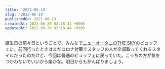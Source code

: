 ```yaml
---
title: '2022-06-19'
slug: '2022-06-19'
publishedOn: 2022-06-19
createdAt: 2022-06-20 02:18:44 +0900
updatedAt: 2022-06-20 02:18:44 +0900
---
```

誕生日の前々日ということで、みんなで[ニューオータニのTHE SKY](https://www.newotani.co.jp/tokyo/restaurant/sky/)のビュッフェに。前回行ったときはまだコロナ対策でスタッフの人が全部取ってくれるスタイルだったのだけど、今回は普通のビュッフェに戻っていた。こっちの方が気をつかわないでいいから楽かな。明日からもがんばりましょう。
